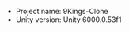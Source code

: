 <!-- UNITY CODE ASSIST INSTRUCTIONS START -->
- Project name: 9Kings-Clone
- Unity version: Unity 6000.0.53f1
<!-- UNITY CODE ASSIST INSTRUCTIONS END -->